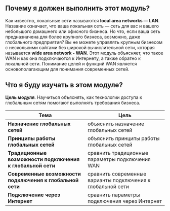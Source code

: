 <!-- 7.0.1 -->
##  Почему я должен выполнить этот модуль?

Как известно, локальные сети называются **local area networks — LAN**. Название означает, что ваша локальная сеть  — сеть для вас и вашего небольшого домашнего или офисного бизнеса. Но что, если ваша сеть предназначена для более крупного бизнеса, возможно, даже глобального предприятия? Вы не можете управлять крупным бизнесом с несколькими сайтами без широкой вычислительной сети, которая называется **wide area network - WAN**. Этот модуль объясняет, что такое WAN и как она подключаются к Интернету, а также обратно к локальной сети. Понимание целей и функций WAN является основополагающим для понимания современных сетей.

<!-- 7.0.2 -->
##  Что я буду изучать в этом модуле?

**Цель модуля**. Научиться объяснять, как технологии доступа к глобальным сетям помогают выполнять требования бизнеса.

| **Тема** | **Цель** |
| --- | --- |
| **Назначение глобальных сетей** | объяснить назначение глобальных сетей |
| **Принципы работы глобальных сетей** | объяснить принципы работы глобальных сетей |
| **Традиционные возможности подключения к глобальной сети** | сравнить традиционные параметры подключения WAN |
| **Современные возможности подключения к глобальной сети** | сравнить современные варианты подключения к глобальной сети |
| **Подключение через Интернет** | сравнить параметры подключения через Интернет |


